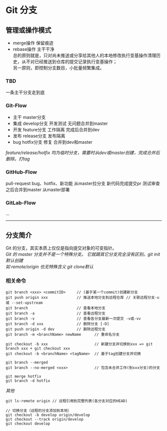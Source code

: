 # Git 分支
## 管理或操作模式
+ merge操作 保留痕迹
+ rebase操作 主干干净  
总的原则就是，只对尚未推送或分享给其他人的本地修改执行变基操作清理历史，从不对已经推送到仓库的提交记录执行变基操作；<br />
另一原则，即控制分支数目，小批量频繁集成。

### TBD
一条主干分支走到底

### Git-Flow
+ 主干 master分支
+ 集成 develop分支 开发测试 无问题合并到master  
+ 开发 feature分支 工作隔离 完成后合并到dev  
+ 发布 release分支 发布隔离  
+ bug hotfix分支 修复 合并到dev和master  

*feature/release/hotfix 均为临时分支，需要时从dev或master创建，完成合并后删除。打tag*

### GitHub-Flow
pull-request
bug、hotfix、新功能 从master拉分支
新代码完成提交pr 测试审查之后合并到master
从master部署

### GitLab-Flow
...
- - -
## 分支简介
Git 的分支，其实本质上仅仅是指向提交对象的可变指针。  
*Git 的 master 分支并不是一个特殊分支。 它就跟其它分支完全没有区别。git init默认创建*  
*如 remote/origin 也无特殊含义 git clone默认*

### 相关命令
```
git branch <xxx> <commitID>     // (基于某一个commit)创建新分支
git push origin xxx             // 推送本地分支到远程仓库 // 关联远程分支-u 或 --set-upstream
git branch                      // 查看本地分支
git branch -a                   // 查看远程分支
git branch -v                   // 查看各分支最新一次提交 -v或-vv
git branch -d xxx               // 删除分支 [-D]
git push origin -d dev          // 删除远程分支
git branch -m <branchName> newName      // 重命名分支

git checkout -b xxx                     // 新建分支并切换到xxx => git branch xxx + git checkout xxx
git checkout -b <branchName> <tagName>  // 基于tag创建分支并切换

git branch --merged
git branch --no-merged <xxx>            // 包含未合并工作(到xxx分支)的分支
```
```
git merge hotfix
git branch -d hotfix
```
*其他*  
```
git ls-remote origin // 远程引用到完整列表(各分支对应的HEAD)
```
```
// 切换分支（远程的分支添加到本地）
git checkout -b develop origin/develop
git checkout --track origin/develop
git checkout develop
```